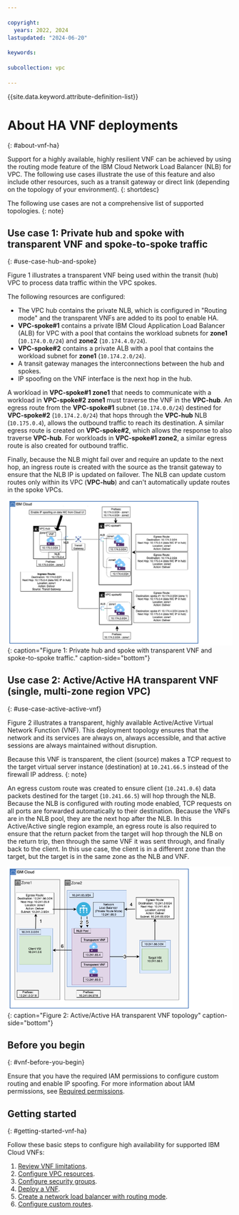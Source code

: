 ```yaml
---

copyright:
  years: 2022, 2024
lastupdated: "2024-06-20"

keywords:

subcollection: vpc

---
```


{{site.data.keyword.attribute-definition-list}}

# About HA VNF deployments
{: #about-vnf-ha}

Support for a highly available, highly resilient VNF can be achieved by using the routing mode feature of the IBM Cloud Network Load Balancer (NLB) for VPC. The following use cases illustrate the use of this feature and also include other resources, such as a transit gateway or direct link (depending on the topology of your environment).
{: shortdesc}

The following use cases are not a comprehensive list of supported topologies.
{: note}

## Use case 1: Private hub and spoke with transparent VNF and spoke-to-spoke traffic
{: #use-case-hub-and-spoke}

Figure 1 illustrates a transparent VNF being used within the transit (hub) VPC to process data traffic within the VPC spokes.

The following resources are configured:

* The VPC hub contains the private NLB, which is configured in "Routing mode" and the transparent VNFs are added to its pool to enable HA.
* **VPC-spoke#1** contains a private IBM Cloud Application Load Balancer (ALB) for VPC with a pool that contains the workload subnets for **zone1** (`10.174.0.0/24`) and **zone2** (`10.174.4.0/24`).
* **VPC-spoke#2** contains a private ALB with a pool that contains the workload subnet for **zone1** (`10.174.2.0/24`).
* A transit gateway manages the interconnections between the hub and spokes.
* IP spoofing on the VNF interface is the next hop in the hub.

A workload in **VPC-spoke#1 zone1** that needs to communicate with a workload in **VPC-spoke#2 zone1** must traverse the VNF in the **VPC-hub**. An egress route from the **VPC-spoke#1** subnet (`10.174.0.0/24`) destined for **VPC-spoke#2** (`10.174.2.0/24`) that hops through the **VPC-hub** NLB (`10.175.0.4`), allows the outbound traffic to reach its destination. A similar egress route is created on **VPC-spoke#2**, which allows the response to also traverse **VPC-hub**. For workloads in **VPC-spoke#1 zone2**, a similar egress route is also created for outbound traffic.

Finally, because the NLB might fail over and require an update to the next hop, an ingress route is created with the source as the transit gateway to ensure that the NLB IP is updated on failover. The NLB can update custom routes only within its VPC (**VPC-hub**) and can't automatically update routes in the spoke VPCs.

![Private hub and spoke with transparent VNF and spoke-to-spoke traffic.](/images/vnf-hub-spoke-scenario.png){: caption="Figure 1: Private hub and spoke with transparent VNF and spoke-to-spoke traffic." caption-side="bottom"}

## Use case 2: Active/Active HA transparent VNF (single, multi-zone region VPC)
{: #use-case-active-active-vnf}

Figure 2 illustrates a transparent, highly available Active/Active Virtual Network Function (VNF). This deployment topology ensures that the network and its services are always on, always accessible, and that active sessions are always maintained without disruption.

Because this VNF is transparent, the client (source) makes a TCP request to the target virtual server instance (destination) at `10.241.66.5` instead of the firewall IP address.
{: note}

An egress custom route was created to ensure client (`10.241.0.6`) data packets destined for the target (`10.241.66.5`) will hop through the NLB. Because the NLB is configured with routing mode enabled, TCP requests on all ports are forwarded automatically to their destination. Because the VNFs are in the NLB pool, they are the next hop after the NLB. In this Active/Active single region example, an egress route is also required to ensure that the return packet from the target will hop through the NLB on the return trip, then through the same VNF it was sent through, and finally back to the client. In this use case, the client is in a different zone than the target, but the target is in the same zone as the NLB and VNF.

![Active/Active HA transparent VNF topology](/images/vnf-single-multi-zone.png){: caption="Figure 2: Active/Active HA transparent VNF topology" caption-side="bottom"}

## Before you begin
{: #vnf-before-you-begin}

Ensure that you have the required IAM permissions to configure custom routing and enable IP spoofing. For more information about IAM permissions, see [Required permissions](/docs/vpc?topic=vpc-resource-authorizations-required-for-api-and-cli-calls).

## Getting started
{: #getting-started-vnf-ha}

Follow these basic steps to configure high availability for supported IBM Cloud VNFs:

1. [Review VNF limitations](/docs/vpc?topic=vpc-vnf-limitations).
1. [Configure VPC resources](/docs/vpc?topic=vpc-configure-vpc-resources).
1. [Configure security groups](/docs/vpc?topic=vpc-configure-security-groups).
1. [Deploy a VNF](/docs/vpc?topic=vpc-deploy-vnf).
1. [Create a network load balancer with routing mode](/docs/vpc?topic=vpc-deploy-nlb).
1. [Configure custom routes](/docs/vpc?topic=vpc-config-custom-routes).
